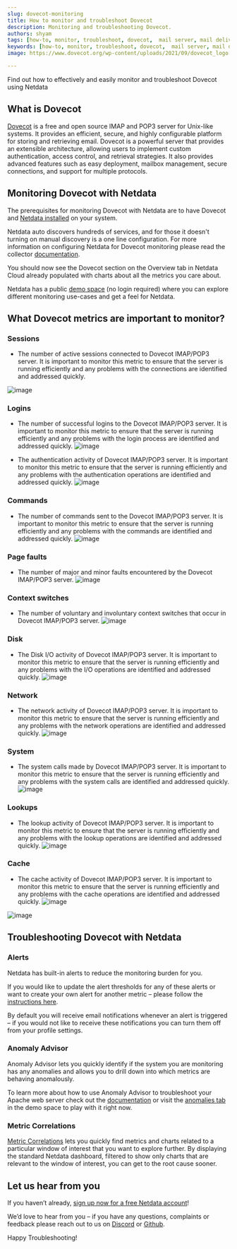 ```yaml
---
slug: dovecot-monitoring
title: How to monitor and troubleshoot Dovecot
description: Monitoring and troubleshooting Dovecot.
authors: shyam
tags: [how-to, monitor, troubleshoot, dovecot,  mail server, mail delivery, IMAP/POP3]
keywords: [how-to, monitor, troubleshoot, dovecot,  mail server, mail delivery, IMAP/POP3]
image: https://www.dovecot.org/wp-content/uploads/2021/09/dovecot_logo.png

---
```


Find out how to effectively and easily monitor and troubleshoot Dovecot using Netdata

<!--truncate-->
## What is Dovecot

[Dovecot](https://www.dovecot.org/) is a free and open source IMAP and POP3 server for Unix-like systems. It provides an efficient, secure, and highly configurable platform for storing and retrieving email. Dovecot is a powerful server that provides an extensible architecture, allowing users to implement custom authentication, access control, and retrieval strategies. It also provides advanced features such as easy deployment, mailbox management, secure connections, and support for multiple protocols.

## Monitoring Dovecot with Netdata

The prerequisites for monitoring Dovecot with Netdata are to have Dovecot and [Netdata installed](https://learn.netdata.cloud/docs/cloud/get-started) on your system. 

Netdata auto discovers hundreds of services, and for those it doesn't turning on manual discovery is a one line configuration. For more information on configuring Netdata for Dovecot monitoring please read the collector [documentation](https://learn.netdata.cloud/docs/agent/collectors/python.d.plugin/dovecot).

You should now see the Dovecot section on the Overview tab in Netdata Cloud already populated with charts about all the metrics you care about.

Netdata has a public [demo space](https://app.netdata.cloud/spaces/netdata-demo) (no login required) where you can explore different monitoring use-cases and get a feel for Netdata.

## What Dovecot metrics are important to monitor?

### Sessions
 - The number of active sessions connected to Dovecot IMAP/POP3 server. It is important to monitor this metric to ensure that the server is running efficiently and any problems with the connections are identified and addressed quickly.

![image](https://user-images.githubusercontent.com/24860547/208645727-2306f4cf-e40b-4566-9488-796ead11ad9e.png)

### Logins
 - The number of successful logins to the Dovecot IMAP/POP3 server. It is important to monitor this metric to ensure that the server is running efficiently and any problems with the login process are identified and addressed quickly.
![image](https://user-images.githubusercontent.com/24860547/208645864-24f0aad3-b65b-4ab0-acee-5f634c327b9b.png)

 - The authentication activity of Dovecot IMAP/POP3 server. It is important to monitor this metric to ensure that the server is running efficiently and any problems with the authentication operations are identified and addressed quickly.
![image](https://user-images.githubusercontent.com/24860547/208645982-99622a5c-98a5-4852-831f-c59c683e7a4a.png)

### Commands
 - The number of commands sent to the Dovecot IMAP/POP3 server. It is important to monitor this metric to ensure that the server is running efficiently and any problems with the commands are identified and addressed quickly.
![image](https://user-images.githubusercontent.com/24860547/208646102-14994f76-8c70-46d9-a505-959da2304de5.png)

### Page faults
 - The number of major and minor faults encountered by the Dovecot IMAP/POP3 server. 
![image](https://user-images.githubusercontent.com/24860547/208646198-0efc79b6-0cef-4c0c-8be3-1d08a6f0c4ee.png)

### Context switches
 - The number of voluntary and involuntary context switches that occur in Dovecot IMAP/POP3 server. 
![image](https://user-images.githubusercontent.com/24860547/208646415-0d61c638-624f-44e2-92ee-6379c0eb6a58.png)

### Disk 
 - The Disk I/O activity of Dovecot IMAP/POP3 server. It is important to monitor this metric to ensure that the server is running efficiently and any problems with the I/O operations are identified and addressed quickly.
![image](https://user-images.githubusercontent.com/24860547/208646535-dd174402-2d9c-4ac4-9152-620f936140c2.png)

### Network
 - The network activity of Dovecot IMAP/POP3 server. It is important to monitor this metric to ensure that the server is running efficiently and any problems with the network operations are identified and addressed quickly.
![image](https://user-images.githubusercontent.com/24860547/208646653-322170ca-411e-42c9-9f29-afe291c9c474.png)

### System
 - The system calls made by Dovecot IMAP/POP3 server. It is important to monitor this metric to ensure that the server is running efficiently and any problems with the system calls are identified and addressed quickly.
![image](https://user-images.githubusercontent.com/24860547/208646760-379b49df-1a0d-4398-91f8-20c0f046d71d.png)

### Lookups
 - The lookup activity of Dovecot IMAP/POP3 server. It is important to monitor this metric to ensure that the server is running efficiently and any problems with the lookup operations are identified and addressed quickly.
![image](https://user-images.githubusercontent.com/24860547/208646862-444a0594-cf01-4d97-8164-f67d3360856d.png)

### Cache
 - The cache activity of Dovecot IMAP/POP3 server. It is important to monitor this metric to ensure that the server is running efficiently and any problems with the cache operations are identified and addressed quickly.
![image](https://user-images.githubusercontent.com/24860547/208646932-31b5ffdc-a918-4d16-9376-05555986467a.png)

![image](https://user-images.githubusercontent.com/24860547/208646996-25c434f4-60aa-43fe-8afd-972a3733a88a.png)

## Troubleshooting Dovecot with Netdata

### Alerts
Netdata has built-in alerts to reduce the monitoring burden for you. 

If you would like to update the alert thresholds for any of these alerts or want to create your own alert for another metric – please follow the [instructions here](https://learn.netdata.cloud/docs/monitor/configure-alarms).

By default you will receive email notifications whenever an alert is triggered – if you would not like to receive these notifications you can turn them off from your profile settings.
### Anomaly Advisor
Anomaly Advisor lets you quickly identify if the system you are monitoring has any anomalies and allows you to drill down into which metrics are behaving anomalously.

To learn more about how to use Anomaly Advisor to troubleshoot your Apache web server check out the [documentation](https://learn.netdata.cloud/docs/cloud/insights/anomaly-advisor) or visit the [anomalies tab](https://app.netdata.cloud/spaces/netdata-demo/rooms/apache/anomalies) in the demo space to play with it right now.
### Metric Correlations 
[Metric Correlations](https://learn.netdata.cloud/docs/cloud/insights/metric-correlations) lets you quickly find metrics and charts related to a particular window of interest that you want to explore further. By displaying the standard Netdata dashboard, filtered to show only charts that are relevant to the window of interest, you can get to the root cause sooner.

## Let us hear from you
If you haven’t already, [sign up now for a free Netdata account](https://app.netdata.cloud/?utm_campaign=technical&utm_source=content&utm_medium=blog&utm_content=dovecot-monitoring)! 

We’d love to hear from you – if you have any questions, complaints or feedback please reach out to us on [Discord](https://discord.com/invite/mPZ6WZKKG2) or [Github](https://github.com/netdata/netdata/).

Happy Troubleshooting!
